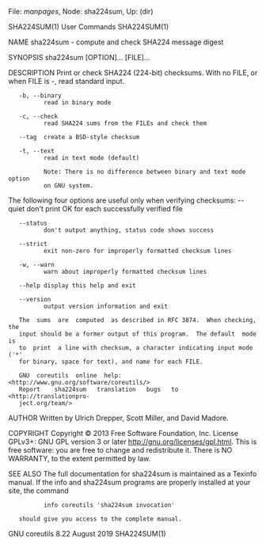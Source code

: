 File: *manpages*,  Node: sha224sum,  Up: (dir)

SHA224SUM(1)                     User Commands                    SHA224SUM(1)



NAME
       sha224sum - compute and check SHA224 message digest

SYNOPSIS
       sha224sum [OPTION]... [FILE]...

DESCRIPTION
       Print  or check SHA224 (224-bit) checksums.  With no FILE, or when FILE
       is -, read standard input.

       -b, --binary
              read in binary mode

       -c, --check
              read SHA224 sums from the FILEs and check them

       --tag  create a BSD-style checksum

       -t, --text
              read in text mode (default)

              Note: There is no difference between binary and text mode option
              on GNU system.

   The following four options are useful only when verifying checksums:
       --quiet
              don't print OK for each successfully verified file

       --status
              don't output anything, status code shows success

       --strict
              exit non-zero for improperly formatted checksum lines

       -w, --warn
              warn about improperly formatted checksum lines

       --help display this help and exit

       --version
              output version information and exit

       The  sums  are  computed  as described in RFC 3874.  When checking, the
       input should be a former output of this program.  The default  mode  is
       to  print  a line with checksum, a character indicating input mode ('*'
       for binary, space for text), and name for each FILE.

       GNU  coreutils  online  help:  <http://www.gnu.org/software/coreutils/>
       Report    sha224sum   translation   bugs   to   <http://translationpro‐
       ject.org/team/>

AUTHOR
       Written by Ulrich Drepper, Scott Miller, and David Madore.

COPYRIGHT
       Copyright © 2013 Free Software Foundation, Inc.   License  GPLv3+:  GNU
       GPL version 3 or later <http://gnu.org/licenses/gpl.html>.
       This  is  free  software:  you  are free to change and redistribute it.
       There is NO WARRANTY, to the extent permitted by law.

SEE ALSO
       The full documentation for sha224sum is maintained as a Texinfo manual.
       If the info and sha224sum programs are properly installed at your site,
       the command

              info coreutils 'sha224sum invocation'

       should give you access to the complete manual.



GNU coreutils 8.22                August 2019                     SHA224SUM(1)
